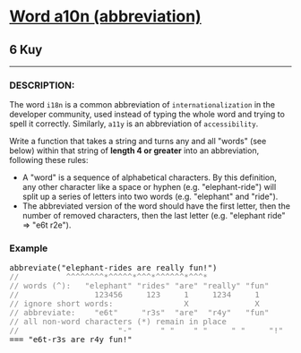 <h1><a href="https://www.codewars.com/kata/5375f921003bf62192000746">Word a10n (abbreviation)</a></h1>
<h2>6 Kuy</h2>
<hr>
<h3>DESCRIPTION:</h3>
<p>The word <code>i18n</code> is a common abbreviation of <code>internationalization</code> in the developer community, 
used instead of typing the whole word and trying to spell it correctly.
Similarly, <code>a11y</code> is an abbreviation of <code>accessibility</code>.</p>
<p>Write a function that takes a string and turns any and all "words" (see below) 
within that string of <strong>length 4 or greater</strong> into an abbreviation, 
following these rules:</p>
<ul>
<li>A "word" is a sequence of alphabetical characters. By this definition, any other character like a space or hyphen
(e.g. "elephant-ride") will split up a series of letters into two words (e.g. "elephant" and "ride").</li>
<li>The abbreviated version of the word should have the first letter, then the number of removed characters, 
then the last letter (e.g. "elephant ride" => "e6t r2e").</li>
</ul>
<h3>Example</h3>
<pre>
abbreviate("elephant-rides are really fun!")
<span style="color: #888888">//          ^^^^^^^^*^^^^^*^^^*^^^^^^*^^^*
// words (^):   "elephant" "rides" "are" "really" "fun"
//                123456     123     1     1234     1
// ignore short words:               X              X
// abbreviate:    "e6t"     "r3s"  "are"  "r4y"   "fun"
// all non-word characters (*) remain in place
//                     "-"      " "    " "     " "     "!"</span>
=== "e6t-r3s are r4y fun!"
</pre>




